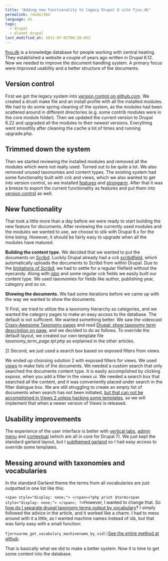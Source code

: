 ```yaml
---
title: "Adding new functionality to legacy Drupal 6 site fjvu.dk"
permalink: /node/264
language: en
tags:
  - drupal
  - planet drupal
last_modified_at: 2011-07-02T00:28:45Z
---
```


[fjvu.dk](http://fjvu.dk) is a knowledge database for people working with central heating. They established a website a couple of years ago written in Drupal 6.12. Now we needed to improve the document handling system. A primary focus were improved usability and a better structure of the documents.

Version control
---------------

First we got the legacy system into [version control on github.com](http://github.com/fjvu). We created a drush make file and an install profile with all the installed modules. We had to do some spring cleaning of the system, as the modules had been scattered around in different directories (e.g. some contrib modules were in the core module folder). Then we updated the current version to Drupal 6.22 and upgraded all the modules to their newest versions. Everything went smoothly after cleaning the cache a lot of times and running upgrade.php.

Trimmed down the system
-----------------------

Then we started reviewing the installed modules and removed all the modules which were not really used. Turned out to be quite a lot. We also removed unused taxonomies and content types. The existing system had some functionality built with cck and views, which we also wanted to get into version control, so we installed [features](http://drupal.org/project/features) and [strongarm](http://drupal.org/project/strongarm). After that it was a breeze to export the current functionality as features and put them into [version control](http://github.com/fjvu/fjvu-modules) as well.

New functionality
-----------------

That took a little more than a day before we were ready to start building the new feature for documents. After reviewing the currently used modules and the modules we wanted to use, we choose to stik with Drupal 6.x for the time being. However, it should be fairly easy to upgrade when all the modules have matured.

**Building the content type.** We decided that we wanted to put the documents on [Scribd](http://scribd.com). Luckily Drupal already had a cck [scribdfield](http://drupal.org/project/scribdfield), which automatically uploads the documents to Scribd from within Drupal. Due to the [limitations of Scribd](/node/271), we had to settle for a regular filefield without the eyecandy. Along with [isbn](http://drupal.org/project/isbn) and some regular cck fields we easily built our content type. We used taxonomies for fields like author, publishing year, category and so on.

**Showing the documents.** We had some iterations before we came up with the way we wanted to show the documents.

1\) First, we tried to utilize the a taxonomy hierarchy as categories, and we wanted the category pages to make an easy access to the database. The default is not sufficient. We wanted something better. We saw the videocast [Crazy-Awesome Taxonomy pages](http://mustardseedmedia.com/podcast/episode31) and read [Drupal: show taxonomy term description on page](http://planken.org/2009/06/27/drupal-show-taxonomy-term-description-page), and we decided to do as follows. To override the default layout, we created our own template file _taxonomy\_term\_page.tpl.php_ as explained in the other articles.

2\) Second, we just used a search box based on exposed filters from views.

We ended up choosing solution 2 with exposed filters for views. We used [views](http://drupal.org/project/views) to make lists of the documents. We needed a custom search that only searched the documents content type. It is easily accomplished by clicking _expose_, when you add a filter in the views ui. We needed a search box that searched all the content, and it was conveniently placed under search in the filter dialogue box. We are still struggling to create an empty list of documents when search has not been initiated, [but that can not be accomplished in Views 2 unless hacking some templates](http://drupal.org/node/1110000), so we will implement that when a newer version of Views is released.

Usability improvements
----------------------

The experience of the user interface is better with [vertical tabs](http://drupal.org/project/vertical_tabs), [admin menu](http://drupal.org/project/admin_menu) and [contextual](http://drupal.org/project/contextual) (which are all in core for Drupal 7). We just kept the standard garland layout, but I [subthemed garland](http://github.com/fjvu/fjernvarme-theme) so I had easy access to override some templates.

Messing around with taxonomies and vocabularies
-----------------------------------------------

In the standard Garland theme the terms from all vocabularies are just outputted in one list like this:

`<span style="display: none;"> </span><?php print $terms<span style="display: none;"> </span>; ?>`However, I wanted to change that. So [how do I separate drupal taxonomy terms output by vocabulary](http://timonweb.com/how-to-separate-drupal-taxonomy-terms-output-by-vocabulary)? I simply followed the advice in the article, and it worked like a charm. I had to mess around with it a little, as I wanted machine names instead of ids, but that was fairly easy with a small function:

`fjernvarme_get_vocabulary_machinename_by_vid()`[See the entire method at github](https://github.com/fjvu/fjernvarme-theme/blob/master/template.php).

That is basically what we did to make a better system. Now it is time to get some content into the database.
